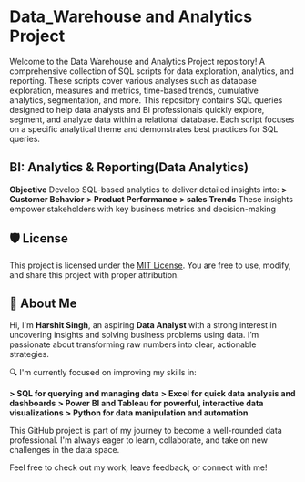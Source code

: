 # Data_Warehouse and Analytics Project
Welcome to the Data Warehouse and Analytics Project repository!
A comprehensive collection of SQL scripts for data exploration, analytics, and reporting. These scripts cover various analyses such as database exploration, measures and metrics, time-based trends, cumulative analytics, segmentation, and more.
This repository contains SQL queries designed to help data analysts and BI professionals quickly explore, segment, and analyze data within a relational database. Each script focuses on a specific analytical theme and demonstrates best practices for SQL queries.


## BI: Analytics & Reporting(Data Analytics)
**Objective**
Develop SQL-based analytics to deliver detailed insights into:
    **> Customer Behavior**
    **> Product Performance**
    **> sales Trends**
These insights empower stakeholders with key business metrics and decision-making

## 🛡️ License

This project is licensed under the [MIT License](LICENSE). You are free to use, modify, and share this project with proper attribution.

## 🌟 About Me

Hi, I'm **Harshit Singh**, an aspiring **Data Analyst** with a strong interest in uncovering insights and solving business problems using data. I’m passionate about transforming raw numbers into clear, actionable strategies.

🔍 I'm currently focused on improving my skills in:

**> SQL for querying and managing data**
**> Excel for quick data analysis and dashboards**
**> Power BI and Tableau for powerful, interactive data visualizations**
**> Python for data manipulation and automation**

This GitHub project is part of my journey to become a well-rounded data professional. I'm always eager to learn, collaborate, and take on new challenges in the data space.

Feel free to check out my work, leave feedback, or connect with me!
